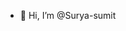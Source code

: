- 👋 Hi, I’m @Surya-sumit

<!---
Surya-sumit/Surya-sumit is a ✨ special ✨ repository because its `README.md` (this file) appears on your GitHub profile.
You can click the Preview link to take a look at your changes.
--->
